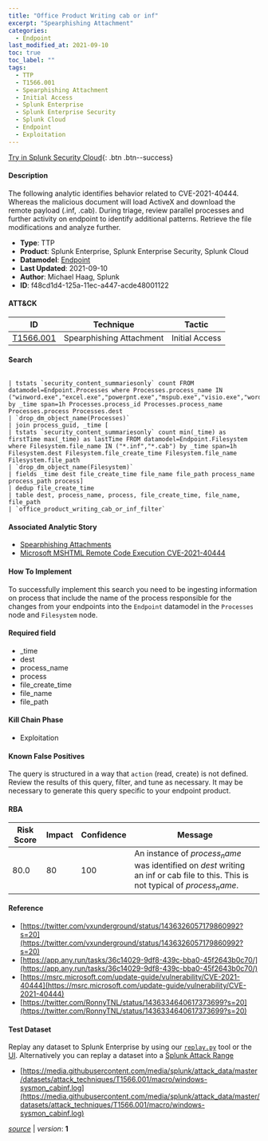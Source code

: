 ```yaml
---
title: "Office Product Writing cab or inf"
excerpt: "Spearphishing Attachment"
categories:
  - Endpoint
last_modified_at: 2021-09-10
toc: true
toc_label: ""
tags:
  - TTP
  - T1566.001
  - Spearphishing Attachment
  - Initial Access
  - Splunk Enterprise
  - Splunk Enterprise Security
  - Splunk Cloud
  - Endpoint
  - Exploitation
---
```




[Try in Splunk Security Cloud](https://www.splunk.com/en_us/cyber-security.html){: .btn .btn--success}

#### Description

The following analytic identifies behavior related to CVE-2021-40444. Whereas the malicious document will load ActiveX and download the remote payload (.inf, .cab). During triage, review parallel processes and further activity on endpoint to identify additional patterns. Retrieve the file modifications and analyze further.

- **Type**: TTP
- **Product**: Splunk Enterprise, Splunk Enterprise Security, Splunk Cloud
- **Datamodel**: [Endpoint](https://docs.splunk.com/Documentation/CIM/latest/User/Endpoint)
- **Last Updated**: 2021-09-10
- **Author**: Michael Haag, Splunk
- **ID**: f48cd1d4-125a-11ec-a447-acde48001122


#### ATT&CK

| ID          | Technique   | Tactic         |
| ----------- | ----------- | -------------- |
| [T1566.001](https://attack.mitre.org/techniques/T1566/001/) | Spearphishing Attachment | Initial Access |


#### Search

```

| tstats `security_content_summariesonly` count FROM datamodel=Endpoint.Processes where Processes.process_name IN ("winword.exe","excel.exe","powerpnt.exe","mspub.exe","visio.exe","wordpad.exe","wordview.exe") by _time span=1h Processes.process_id Processes.process_name Processes.process Processes.dest 
| `drop_dm_object_name(Processes)` 
| join process_guid, _time [
| tstats `security_content_summariesonly` count min(_time) as firstTime max(_time) as lastTime FROM datamodel=Endpoint.Filesystem where Filesystem.file_name IN ("*.inf","*.cab") by _time span=1h Filesystem.dest Filesystem.file_create_time Filesystem.file_name Filesystem.file_path 
| `drop_dm_object_name(Filesystem)` 
| fields _time dest file_create_time file_name file_path process_name process_path process] 
| dedup file_create_time 
| table dest, process_name, process, file_create_time, file_name, file_path 
| `office_product_writing_cab_or_inf_filter`
```

#### Associated Analytic Story
* [Spearphishing Attachments](/stories/spearphishing_attachments)
* [Microsoft MSHTML Remote Code Execution CVE-2021-40444](/stories/microsoft_mshtml_remote_code_execution_cve-2021-40444)


#### How To Implement
To successfully implement this search you need to be ingesting information on process that include the name of the process responsible for the changes from your endpoints into the `Endpoint` datamodel in the `Processes` node and `Filesystem` node.

#### Required field
* _time
* dest
* process_name
* process
* file_create_time
* file_name
* file_path


#### Kill Chain Phase
* Exploitation


#### Known False Positives
The query is structured in a way that `action` (read, create) is not defined. Review the results of this query, filter, and tune as necessary. It may be necessary to generate this query specific to your endpoint product.



#### RBA

| Risk Score  | Impact      | Confidence   | Message      |
| ----------- | ----------- |--------------|--------------|
| 80.0 | 80 | 100 | An instance of $process_name$ was identified on $dest$ writing an inf or cab file to this. This is not typical of $process_name$. |



#### Reference

* [https://twitter.com/vxunderground/status/1436326057179860992?s=20](https://twitter.com/vxunderground/status/1436326057179860992?s=20)
* [https://app.any.run/tasks/36c14029-9df8-439c-bba0-45f2643b0c70/](https://app.any.run/tasks/36c14029-9df8-439c-bba0-45f2643b0c70/)
* [https://msrc.microsoft.com/update-guide/vulnerability/CVE-2021-40444](https://msrc.microsoft.com/update-guide/vulnerability/CVE-2021-40444)
* [https://twitter.com/RonnyTNL/status/1436334640617373699?s=20](https://twitter.com/RonnyTNL/status/1436334640617373699?s=20)



#### Test Dataset
Replay any dataset to Splunk Enterprise by using our [`replay.py`](https://github.com/splunk/attack_data#using-replaypy) tool or the [UI](https://github.com/splunk/attack_data#using-ui).
Alternatively you can replay a dataset into a [Splunk Attack Range](https://github.com/splunk/attack_range#replay-dumps-into-attack-range-splunk-server)

* [https://media.githubusercontent.com/media/splunk/attack_data/master/datasets/attack_techniques/T1566.001/macro/windows-sysmon_cabinf.log](https://media.githubusercontent.com/media/splunk/attack_data/master/datasets/attack_techniques/T1566.001/macro/windows-sysmon_cabinf.log)



[*source*](https://github.com/splunk/security_content/tree/develop/detections/endpoint/office_product_writing_cab_or_inf.yml) \| *version*: **1**